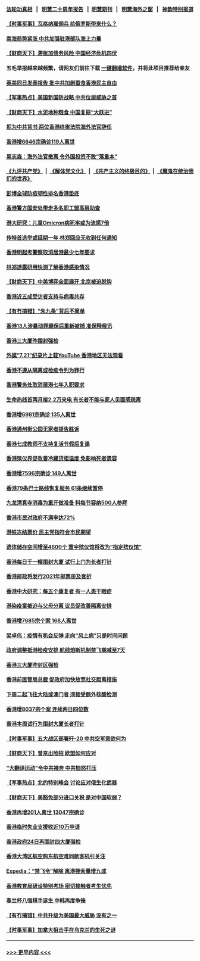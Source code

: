 #### [法轮功真相](https://github.com/gfw-breaker/truth/blob/master/README.md?t=0) &nbsp;&nbsp;|&nbsp;&nbsp; [明慧二十周年报告](https://github.com/gfw-breaker/mh-reports/blob/master/README.md?t=0) &nbsp;&nbsp;|&nbsp;&nbsp;[明慧期刊](https://github.com/gfw-breaker/mh-qikan) &nbsp;&nbsp;|&nbsp;&nbsp; [明慧海外之窗](https://github.com/gfw-breaker/mh-news/blob/master/README.md?t=0) &nbsp;&nbsp;|&nbsp;&nbsp; [神韵特别报道](https://github.com/gfw-breaker/mh-news/blob/master/shenyun.md?t=0)
#### [【时事军事】瓦格纳雇佣兵 给俄罗斯带来什么？](../pages/nsc415/n13691307.md?t=04040711) 
#### [南海局势紧张 中共加强驻港部队海上力量](../pages/nsc415/n13692721.md?t=04040711) 
#### [【财商天下】滞胀加债务风险 中国经济危机四伏](../pages/nsc415/n13691270.md?t=04040711) 
#### 五毛举报越来越频繁，请网友们前往下载 [一键翻墙软件](https://github.com/gfw-breaker/ssr-accounts)，并将此项目推荐给亲友
#### [英美同日发表报告 批中共加剧蚕食香港民主自由](../pages/nsc415/n13691287.md?t=04040711) 
#### [【军事热点】美国新国防战略 中共位居威胁之首](../pages/nsc415/n13689428.md?t=04040711) 
#### [【财商天下】水泥地种粮食 中国复耕“大跃进”](../pages/nsc415/n13689405.md?t=04040711) 
#### [拒为中共背书 两位香港终审法院海外法官辞任](../pages/nsc415/n13688240.md?t=04040711) 
#### [香港增6646宗确诊119人离世](../pages/nsc415/n13687579.md?t=04040711) 
#### [吴志森：海外法官撤离 令外国投资不敢“落重本”](../pages/nsc415/n13687539.md?t=04040711) 
#### [《九评共产党》](https://github.com/begood0513/9ping.md/blob/master/README.md) &nbsp;|&nbsp; [《解体党文化》](../../../../jtdwh.md/blob/master/README.md)  &nbsp;|&nbsp; [《共产主义的终极目的》](../../../../gczydzjmd.md/blob/master/README.md) &nbsp;|&nbsp; [《魔鬼在统治我们的世界》](../../../../mgztzwmdsj.md/blob/master/README.md) 
#### [彭博全球防疫韧性排名香港垫底](../pages/nsc415/n13687518.md?t=04040711) 
#### [香港警方国安处带走多名职工盟高层助查](../pages/nsc415/n13687516.md?t=04040711) 
#### [港大研究：儿童Omicron病死率或为流感7倍](../pages/nsc415/n13687505.md?t=04040711) 
#### [传特首选举或延期一年 林郑回应无收到任何通知](../pages/nsc415/n13687498.md?t=04040711) 
#### [香港明起考警察取消居港最少七年要求](../pages/nsc415/n13687469.md?t=04040711) 
#### [林郑透露研用快测了解香港感染情况](../pages/nsc415/n13687475.md?t=04040711) 
#### [【财商天下】中美博弈全面展开 北京被迫脱钩](../pages/nsc415/n13686982.md?t=04040711) 
#### [香港近五成受访者支持与病毒共存](../pages/nsc415/n13687317.md?t=04040711) 
#### [【有冇搞错】“朱九条”背后不简单](../pages/nsc415/n13684635.md?t=04040711) 
#### [香港13人涉暴动罪踢保后重新被捕 准保释候讯](../pages/nsc415/n13684665.md?t=04040711) 
#### [香港三大厦昨围封强检](../pages/nsc415/n13684643.md?t=04040711) 
#### [外媒“7.21”纪录片上载YouTube 香港地区无法观看](../pages/nsc415/n13684615.md?t=04040711) 
#### [香港不遵从隔离或检疫令列为罪行](../pages/nsc415/n13684608.md?t=04040711) 
#### [香港警务处取消居港七年入职要求](../pages/nsc415/n13684599.md?t=04040711) 
#### [生命热线首两月接2.2万来电 有长者不能与家人见面感疏离](../pages/nsc415/n13684517.md?t=04040711) 
#### [香港增6981宗确诊 135人离世](../pages/nsc415/n13684484.md?t=04040711) 
#### [香港通州街公园无家者提告胜诉](../pages/nsc415/n13682091.md?t=04040711) 
#### [香港七成教师不支持复活节假后复课](../pages/nsc415/n13682085.md?t=04040711) 
#### [香港殡仪界促改善冷藏货柜温度 免影响死者遗容](../pages/nsc415/n13682076.md?t=04040711) 
#### [香港增7596宗确诊 149人离世](../pages/nsc415/n13682073.md?t=04040711) 
#### [香港79条巴士路线恢复服务 61条继续暂停](../pages/nsc415/n13682060.md?t=04040711) 
#### [九龙清真寺消毒为重开做准备 料每节容纳500人参拜](../pages/nsc415/n13682006.md?t=04040711) 
#### [香港市民对政府不满率达72%](../pages/nsc415/n13681986.md?t=04040711) 
#### [港铁冻结票价 民主党指符合市民期望](../pages/nsc415/n13679853.md?t=04040711) 
#### [遗体储存空间增至4600个 寰宇殡仪馆将改为“指定殡仪馆”](../pages/nsc415/n13679831.md?t=04040711) 
#### [香港每日于一幢围封大厦 试行上门为长者打针](../pages/nsc415/n13679819.md?t=04040711) 
#### [香港邮政将发行2021年邮票册及套折](../pages/nsc415/n13679808.md?t=04040711) 
#### [香港中大研究：每五个康复者 有一人患干眼症](../pages/nsc415/n13679790.md?t=04040711) 
#### [港染疫童被迫与父母分离 议员促改善隔离安排](../pages/nsc415/n13679758.md?t=04040711) 
#### [香港增7685宗个案 168人离世](../pages/nsc415/n13679714.md?t=04040711) 
#### [梁卓伟：疫情有机会反弹 走向“风土病”只是时间问题](../pages/nsc415/n13677288.md?t=04040711) 
#### [政府调整抵港检疫安排 航线熔断机制禁飞期减至7天](../pages/nsc415/n13677268.md?t=04040711) 
#### [香港三大厦昨封区强检](../pages/nsc415/n13677116.md?t=04040711) 
#### [香港前医管局总裁 促政府加快放宽社交距离措施](../pages/nsc415/n13677105.md?t=04040711) 
#### [下周二起飞往大陆或澳门者 须接受额外核酸检测](../pages/nsc415/n13677085.md?t=04040711) 
#### [香港增8037宗个案 连续两日四位数](../pages/nsc415/n13677068.md?t=04040711) 
#### [香港本周试行为围封大厦长者打针](../pages/nsc415/n13677053.md?t=04040711) 
#### [【时事军事】五大战区部署歼-20 中共空军意欲何为](../pages/nsc415/n13675009.md?t=04040711) 
#### [【财商天下】普京出险招 欧盟如何应对](../pages/nsc415/n13674994.md?t=04040711) 
#### [“大翻译运动”令中共裸奔 中共恼怒打压](../pages/nsc415/n13674838.md?t=04040711) 
#### [【军事热点】北约特别峰会 讨论应对俄生化武器](../pages/nsc415/n13673936.md?t=04040711) 
#### [【财商天下】美豁免部分进口关税 是对中国软弱？](../pages/nsc415/n13673298.md?t=04040711) 
#### [香港再增201人离世 13047宗确诊](../pages/nsc415/n13671313.md?t=04040711) 
#### [香港临时失业支援收近10万申请](../pages/nsc415/n13671284.md?t=04040711) 
#### [香港政府24日再围封四大厦强检](../pages/nsc415/n13671311.md?t=04040711) 
#### [香港大湾区航空购东航空难同款客机引关注](../pages/nsc415/n13671293.md?t=04040711) 
#### [Expedia：“禁飞令”解除 离港搜索量增九成](../pages/nsc415/n13671285.md?t=04040711) 
#### [香港教育局研设特别考场 密切接触者考生优先](../pages/nsc415/n13671277.md?t=04040711) 
#### [春兰杯八强棋手诞生 中韩再度争锋](../pages/nsc415/n13689327.md?t=04040711) 
#### [【有冇搞错】中共升级为美国最大威胁 没有之一](../pages/nsc415/n13668412.md?t=04040711) 
#### [【时事军事】加拿大狙击手在乌克兰的生死之谜](../pages/nsc415/n13669558.md?t=04040711) 

----
#### [ >>> 更早内容 <<< ](../indexes/nsc415-earlier.md)
